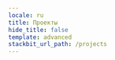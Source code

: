 ```yaml
---
locale: ru
title: Проекты
hide_title: false
template: advanced
stackbit_url_path: /projects
---
```

